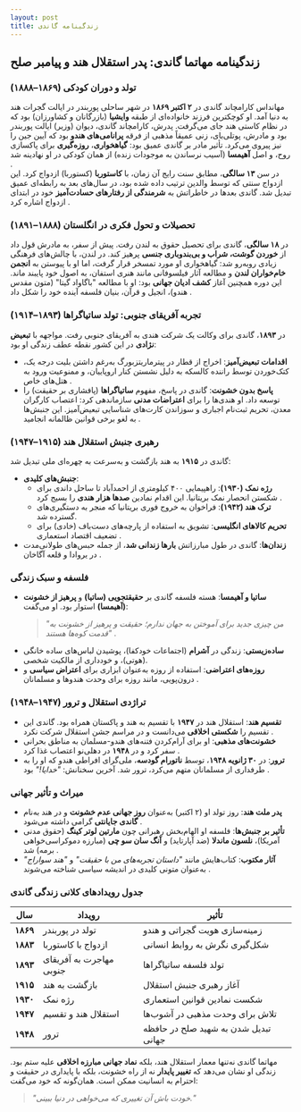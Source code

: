 ```yaml
---
layout: post
title: زندگینامه گاندی
---
```


## زندگینامه مهاتما گاندی: پدر استقلال هند و پیامبر صلح

### تولد و دوران کودکی (۱۸۶۹–۱۸۸۸)
مهانداس کارامچاند گاندی در **۲ اکتبر ۱۸۶۹** در شهر ساحلی پوربندر در ایالت گجرات هند به دنیا آمد. او کوچکترین فرزند خانواده‌ای از طبقه **وایشیا** (بازرگانان و کشاورزان) بود که در نظام کاستی هند جای می‌گرفت. پدرش، کارامچاند گاندی، دیوان (وزیر) ایالت پوربندر بود و مادرش، پوتلی‌بای، زنی عمیقاً مذهبی از فرقه **پرانامی‌های هندو** بود که آیین جین را نیز پیروی می‌کرد. تأثیر مادر بر گاندی عمیق بود: **گیاهخواری**، **روزه‌گیری** برای پاکسازی روح، و اصل **آهیمسا** (آسیب نرساندن به موجودات زنده) از همان کودکی در او نهادینه شد .  
در سن **۱۳ سالگی**، مطابق سنت رایج آن زمان، با **کاستوربا** (کستوربا) ازدواج کرد. این ازدواج سنتی که توسط والدین ترتیب داده شده بود، در سال‌های بعد به رابطه‌ای عمیق تبدیل شد. گاندی بعدها در خاطراتش به **شرمندگی از رفتارهای حسادت‌آمیز** خود در ابتدای ازدواج اشاره کرد .

### تحصیلات و تحول فکری در انگلستان (۱۸۸۸–۱۸۹۱)
در **۱۸ سالگی**، گاندی برای تحصیل حقوق به لندن رفت. پیش از سفر، به مادرش قول داد از **خوردن گوشت، شراب و بی‌بندوباری جنسی** پرهیز کند. در لندن، با چالش‌های فرهنگی زیادی روبه‌رو شد: گیاهخواری او مورد تمسخر قرار گرفت، اما او با پیوستن به **انجمن خام‌خواران لندن** و مطالعه آثار فیلسوفانی مانند هنری استفان، به اصول خود پایبند ماند. این دوره همچنین آغاز **کشف ادیان جهانی** بود: او با مطالعه "باگاواد گیتا" (متون مقدس هندو)، انجیل و قرآن، بنیان فلسفه آینده خود را شکل داد .

### تجربه آفریقای جنوبی: تولد ساتیاگراها (۱۸۹۳–۱۹۱۴)
در **۱۸۹۳**، گاندی برای وکالت یک شرکت هندی به آفریقای جنوبی رفت. مواجهه با **تبعیض نژادی** در این کشور نقطه عطف زندگی او بود:
- **اقدامات تبعیض‌آمیز**: اخراج از قطار در پیترماریتزبورگ به‌رغم داشتن بلیت درجه یک، کتک‌خوردن توسط راننده کالسکه به دلیل نشستن کنار اروپاییان، و ممنوعیت ورود به هتل‌های خاص .
- **پاسخ بدون خشونت**: گاندی در پاسخ، مفهوم **ساتیاگراها** (پافشاری بر حقیقت) را توسعه داد. او هندی‌ها را برای **اعتراضات مدنی** سازماندهی کرد: اعتصاب کارگران معدن، تحریم ثبت‌نام اجباری و سوزاندن کارت‌های شناسایی تبعیض‌آمیز. این جنبش‌ها به لغو برخی قوانین ظالمانه انجامید .

### رهبری جنبش استقلال هند (۱۹۱۵–۱۹۴۷)
گاندی در **۱۹۱۵** به هند بازگشت و به‌سرعت به چهره‌ای ملی تبدیل شد:
- **جنبش‌های کلیدی**:  
  - **رژه نمک (۱۹۳۰)**: راهپیمایی ۴۰۰ کیلومتری از احمدآباد تا ساحل داندی برای شکستن انحصار نمک بریتانیا. این اقدام نمادین **صدها هزار هندی** را بسیج کرد .  
  - **ترک هند (۱۹۴۲)**: فراخوان به خروج فوری بریتانیا که منجر به دستگیری‌های گسترده شد.  
  - **تحریم کالاهای انگلیسی**: تشویق به استفاده از پارچه‌های دست‌باف (خادی) برای تضعیف اقتصاد استعماری .  
- **زندان‌ها**: گاندی در طول مبارزاتش **بارها زندانی شد**، از جمله حبس‌های طولانی‌مدت در یروادا و قلعه آگاخان .

### فلسفه و سبک زندگی
- **ساتیا و آهیمسا**: هسته فلسفه گاندی بر **حقیقتجویی (ساتیا)** و **پرهیز از خشونت (آهیمسا)** استوار بود. او می‌گفت:  
  > *"من چیزی جدید برای آموختن به جهان ندارم؛ حقیقت و پرهیز از خشونت به قدمت کوه‌ها هستند"* .  
- **ساده‌زیستی**: زندگی در **آشرام** (اجتماعات خودکفا)، پوشیدن لباس‌های ساده خانگی (هوتی)، و خودداری از مالکیت شخصی.  
- **روزه‌های اعتراضی**: استفاده از روزه به‌عنوان ابزاری برای **اعتراض سیاسی** و درون‌پویی، مانند روزه برای وحدت هندوها و مسلمانان .

### تراژدی استقلال و ترور (۱۹۴۷–۱۹۴۸)
- **تقسیم هند**: استقلال هند در **۱۹۴۷** با تقسیم به هند و پاکستان همراه بود. گاندی این تقسیم را **شکستی اخلاقی** می‌دانست و در مراسم جشن استقلال شرکت نکرد .  
- **خشونت‌های مذهبی**: او برای آرام‌کردن فتنه‌های هندو-مسلمان به مناطق بحرانی سفر کرد و در **۱۹۴۸** در دهلی‌نو اعتصاب غذا کرد .  
- **ترور**: در **۳۰ ژانویه ۱۹۴۸**، توسط **ناتورام گودسه**، ملی‌گرای افراطی هندو که او را به طرفداری از مسلمانان متهم می‌کرد، ترور شد. آخرین سخنانش: *"خدایا!"* بود .

### میراث و تأثیر جهانی
- **پدر ملت هند**: روز تولد او (۲ اکتبر) به‌عنوان **روز جهانی عدم خشونت** و در هند به‌نام **گاندی جایانتی** گرامی داشته می‌شود .  
- **تأثیر بر جنبش‌ها**: فلسفه او الهام‌بخش رهبرانی چون **مارتین لوتر کینگ** (حقوق مدنی آمریکا)، **نلسون ماندلا** (ضد آپارتاید) و **آنگ سان سو چی** (مبارزه دموکراسی‌خواهی برمه) شد .  
- **آثار مکتوب**: کتاب‌هایش مانند *"داستان تجربه‌های من با حقیقت"* و *"هند سواراج"* به‌عنوان متونی کلیدی در اندیشه سیاسی شناخته می‌شوند .

### جدول رویدادهای کلانی زندگی گاندی
| **سال**       | **رویداد**                     | **تأثیر**                                  |
|---------------|--------------------------------|--------------------------------------------|
| **۱۸۶۹**      | تولد در پوربندر                | زمینه‌سازی هویت گجراتی و هندو             |  
| **۱۸۸۳**      | ازدواج با کاستوربا             | شکل‌گیری نگرش به روابط انسانی             |  
| **۱۸۹۳**      | مهاجرت به آفریقای جنوبی       | تولد فلسفه ساتیاگراها                     |  
| **۱۹۱۵**      | بازگشت به هند                  | آغاز رهبری جنبش استقلال                   |  
| **۱۹۳۰**      | رژه نمک                       | شکست نمادین قوانین استعماری               |  
| **۱۹۴۷**      | استقلال هند و تقسیم           | تلاش برای وحدت مذهبی در آشوب‌ها           |  
| **۱۹۴۸**      | ترور                          | تبدیل شدن به شهید صلح در حافظه جهانی      |  

مهاتما گاندی نه‌تنها معمار استقلال هند، بلکه **نماد جهانی مبارزه اخلاقی** علیه ستم بود. زندگی او نشان می‌دهد که **تغییر پایدار** نه از راه خشونت، بلکه با پایداری در حقیقت و احترام به انسانیت ممکن است. همان‌گونه که خود می‌گفت:  
> *"خودت باش آن تغییری که می‌خواهی در دنیا ببینی."*
